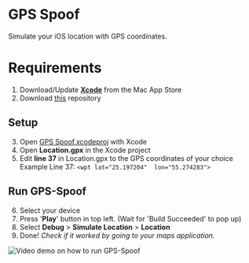 # GPS Spoof

Simulate your iOS location with GPS coordinates. 


# Requirements

 1. Download/Update **[Xcode](https://apps.apple.com/us/app/xcode/id497799835?mt=12)** from the Mac App Store
 2. Download [this](https://github.com/Lukejb14/GPS-Spoof/archive/master.zip) repository


## Setup

 3. Open [GPS Spoof.xcodeproj](https://github.com/Lukejb14/GPS-Spoof/tree/master/GPS%20Spoof.xcodeproj "GPS Spoof.xcodeproj") with Xcode
 4. Open **Location.gpx** in the Xcode project
 5. Edit **line 37** in Location.gpx to the GPS coordinates of your choice
Example Line 37: `<wpt lat="25.197204"  lon="55.274283">`


## Run GPS-Spoof

6. Select your device
7. Press '**Play**' button in top left. (Wait for 'Build Succeeded' to pop up)
8. Select **Debug** > **Simulate Location** > **Location**
9. Done! *Check if it worked by going to your maps application.*

![Video demo on how to run GPS-Spoof](https://i.imgur.com/GCP8oqA.gif)
